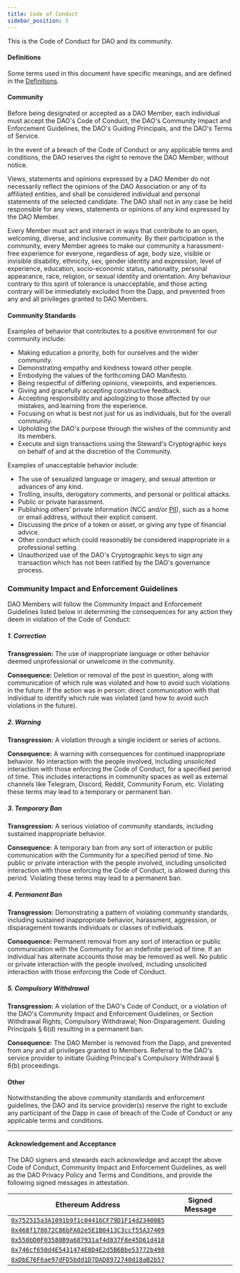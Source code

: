```yaml
---
title: Code of Conduct
sidebar_position: 3
---
```


This is the Code of Conduct for DAO and its community.

#### Definitions

Some terms used in this document have specific meanings, and are defined in the [Definitions](./1.%20definitions.md).

#### Community

Before being designated or accepted as a DAO Member, each individual must accept the DAO's Code of Conduct, the DAO's Community Impact and Enforcement Guidelines, the DAO's Guiding Principals, and the DAO's Terms of Service.

In the event of a breach of the Code of Conduct or any applicable terms and conditions, the DAO reserves the right to remove the DAO Member, without notice.

Views, statements and opinions expressed by a DAO Member do not necessarily reflect the opinions of the DAO Association or any of its affiliated entities, and shall be considered individual and personal statements of the selected candidate. The DAO shall not in any case be held responsible for any views, statements or opinions of any kind expressed by the DAO Member.

Every Member must act and interact in ways that contribute to an open, welcoming, diverse, and inclusive community. By their participation in the community, every Member agrees to make our community a harassment-free experience for everyone, regardless of age, body size, visible or invisible disability, ethnicity, sex, gender identity and expression, level of experience, education, socio-economic status, nationality, personal appearance, race, religion, or sexual identity and orientation. Any behaviour contrary to this spirit of tolerance is unacceptable, and those acting contrary will be immediately excluded from the Dapp, and prevented from any and all privileges granted to DAO Members.

#### Community Standards

Examples of behavior that contributes to a positive environment for our community include:

- Making education a priority, both for ourselves and the wider community.
- Demonstrating empathy and kindness toward other people.
- Embodying the values of the forthcoming DAO Manifesto.
- Being respectful of differing opinions, viewpoints, and experiences.
- Giving and gracefully accepting constructive feedback.
- Accepting responsibility and apologizing to those affected by our mistakes, and learning from the experience.
- Focusing on what is best not just for us as individuals, but for the overall community.
- Upholding the DAO's purpose through the wishes of the community and its members.
- Execute and sign transactions using the Steward's Cryptographic keys on behalf of and at the discretion of the Community.

Examples of unacceptable behavior include:

- The use of sexualized language or imagery, and sexual attention or advances of any kind.
- Trolling, insults, derogatory comments, and personal or political attacks.
- Public or private harassment.
- Publishing others’ private information (NCC and/or [PII](https://www.gsa.gov/reference/gsa-privacy-program/rules-and-policies-protecting-pii-privacy-act)), such as a home or email address, without their explicit consent.
- Discussing the price of a token or asset, or giving any type of financial advice.
- Other conduct which could reasonably be considered inappropriate in a professional setting.
- Unauthorized use of the DAO's Cryptographic keys to sign any transaction which has not been ratified by the DAO's governance process.

### Community Impact and Enforcement Guidelines

DAO Members will follow the Community Impact and Enforcement Guidelines listed below in determining the consequences for any action they deem in violation of the Code of Conduct:

##### 1. Correction

**Transgression:** The use of inappropriate language or other behavior deemed unprofessional or unwelcome in the community.

**Consequence:** Deletion or removal of the post in question, along with communication of which rule was violated and how to avoid such violations in the future. If the action was in person: direct communication with that individual to identify which rule was violated (and how to avoid such violations in the future).

##### 2. Warning

**Transgression:** A violation through a single incident or series of actions.

**Consequence:** A warning with consequences for continued inappropriate behavior. No interaction with the people involved, including unsolicited interaction with those enforcing the Code of Conduct, for a specified period of time. This includes interactions in community spaces as well as external channels like Telegram, Discord, Reddit, Community Forum, etc. Violating these terms may lead to a temporary or permanent ban.

##### 3. Temporary Ban

**Transgression:** A serious violation of community standards, including sustained inappropriate behavior.

**Consequence:** A temporary ban from any sort of interaction or public communication with the Community for a specified period of time. No public or private interaction with the people involved, including unsolicited interaction with those enforcing the Code of Conduct, is allowed during this period. Violating these terms may lead to a permanent ban.

##### 4. Permanent Ban

**Transgression:** Demonstrating a pattern of violating community standards, including sustained inappropriate behavior, harassment, aggression, or disparagement towards individuals or classes of individuals.

**Consequence:** Permanent removal from any sort of interaction or public communication with the Community for an indefinite period of time. If an individual has alternate accounts those may be removed as well. No public or private interaction with the people involved, including unsolicited interaction with those enforcing the Code of Conduct.

##### 5. Compulsory Withdrawal

**Transgression:** A violation of the DAO's Code of Conduct, or a violation of the DAO's Community Impact and Enforcement Guidelines, or Section Withdrawal Rights; Compulsory Withdrawal; Non-Disparagement. Guiding Principals § 6(d) resulting in a permanent ban.

**Consequence:** The DAO Member is removed from the Dapp, and prevented from any and all privileges granted to Members. Referral to the DAO's service provider to initiate Guiding Principal's Compulsory Withdrawal § 6(b) proceedings.

#### Other

Notwithstanding the above community standards and enforcement guidelines, the DAO and its service provider(s) reserve the right to exclude any participant of the Dapp in case of breach of the Code of Conduct or any applicable terms and conditions.

---

#### Acknowledgement and Acceptance

The DAO signers and stewards each acknowledge and accept the above Code of Conduct, Community Impact and Enforcement Guidelines, as well as the DAO Privacy Policy and Terms and Conditions, and provide the following signed messages in attestation.

| Ethereum Address                                                                                                        | Signed Message |
| ----------------------------------------------------------------------------------------------------------------------- | -------------- |
| [`0x752515a3A1091b9f1c04416CF79D1F14d2340085`](https://etherscan.io/address/0x752515a3a1091b9f1c04416cf79d1f14d2340085) |                |
| [`0x468f178672C86bFA02e5E1B0413C3ccf55A37409`](https://etherscan.io/address/0x468f178672C86bFA02e5E1B0413C3ccf55A37409) |                |
| [`0x550bD0F03580B9a687931af4d837F8e45D61d410`](https://etherscan.io/address/0x550bD0F03580B9a687931af4d837F8e45D61d410) |                |
| [`0x746cf650d4E5431474E8D4E2d5B6Bbe53772b498`](https://etherscan.io/address/0x746cf650d4E5431474E8D4E2d5B6Bbe53772b498) |                |
| [`0xDbE76F6ae97dFD5bdd1D7DAD8972740d18aB2b57`](https://etherscan.io/address/0xDbE76F6ae97dFD5bdd1D7DAD8972740d18aB2b57) |                |
